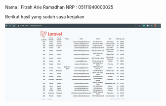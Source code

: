 Nama : Fitrah Arie Ramadhan
NRP : 05111940000025

Berikut hasil yang sudah saya kerjakan


![image](https://github.com/Fitrah1812/Tugas1laravel/blob/main/SCREENSHOT_05111940000025_FITRAHARIERAMADHAN.jpg)
